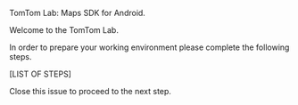 TomTom Lab: Maps SDK for Android.

Welcome to the TomTom Lab.

In order to prepare your working environment please complete the following steps.

[LIST OF STEPS]

Close this issue to proceed to the next step.

